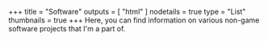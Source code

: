 +++
title = "Software"
outputs = [ "html" ]
nodetails = true
type = "List"
thumbnails = true
+++
Here, you can find information on various non-game software projects that I'm a part of.